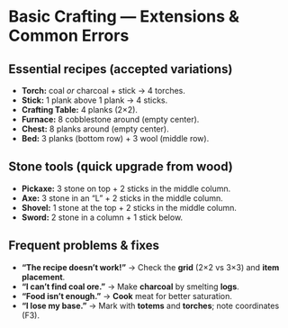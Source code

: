 # Basic Crafting — Extensions & Common Errors

## Essential recipes (accepted variations)
- **Torch:** coal *or* charcoal + stick → 4 torches.
- **Stick:** 1 plank above 1 plank → 4 sticks.
- **Crafting Table:** 4 planks (2×2).
- **Furnace:** 8 cobblestone around (empty center).
- **Chest:** 8 planks around (empty center).
- **Bed:** 3 planks (bottom row) + 3 wool (middle row).

## Stone tools (quick upgrade from wood)
- **Pickaxe:** 3 stone on top + 2 sticks in the middle column.
- **Axe:** 3 stone in an “L” + 2 sticks in the middle column.
- **Shovel:** 1 stone at the top + 2 sticks in the middle column.
- **Sword:** 2 stone in a column + 1 stick below.

## Frequent problems & fixes
- **“The recipe doesn’t work!”** → Check the **grid** (2×2 vs 3×3) and **item placement**.
- **“I can’t find coal ore.”** → Make **charcoal** by smelting **logs**.
- **“Food isn’t enough.”** → **Cook** meat for better saturation.
- **“I lose my base.”** → Mark with **totems** and **torches**; note coordinates (F3).
